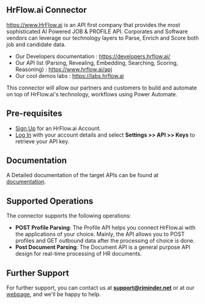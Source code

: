 ## HrFlow.ai Connector

  https://www.HrFlow.ai is an API first company that provides the most sophisticated 
  AI Powered JOB & PROFILE API. Corporates and Software vendors can leverage our
  technology layers to Parse, Enrich and Score both job and candidate data.

  - Our Developers documentation : https://developers.hrflow.ai/
  - Our API list (Parsing, Revealing, Embedding, Searching, Scoring, Reasoning) : https://www.hrflow.ai/api
  - Our cool demos labs : https://labs.hrflow.ai

  This connector will allow our partners and customers to build and automate 
  on top of HrFlow.ai's technology, workflows using Power Automate.


## Pre-requisites

- [Sign Up](https://hrflow.ai/signup) for an HrFlow.ai Account.
- [Log In](https://hrflow.ai/signin) with your account details and 
  select **Settings >> API >> Keys** to retrieve your API key.

## Documentation

A Detailed documentation of the target APIs can be found at [documentation](https://developers.hrflow.ai/).

## Supported Operations

The connector supports the following operations:

- **POST Profile Parsing**: The Profile API helps you connect HrFlow.ai with the applications of your choice. Mainly, the API allows you to POST profiles and GET outbound data after the processing of choice is done.
- **Post Document Parsing**: The Document API is a general purpose API design for real-time processing of HR documents.

## Further Support

For further support, you can contact us at **support@riminder.net** or at our
[webpage](https://hrflow.ai/), and we'll be happy to help.